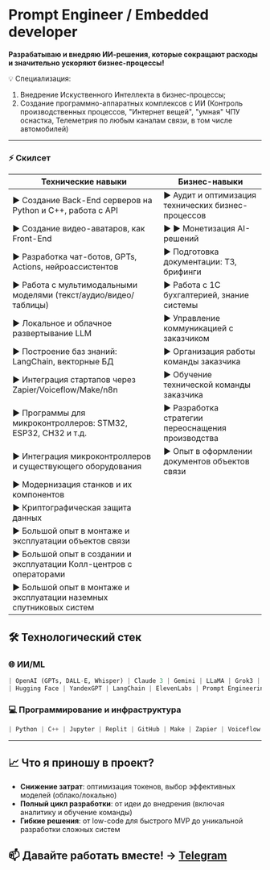# **Prompt Engineer / Embedded developer**

**Разрабатываю и внедряю ИИ-решения, которые сокращают расходы и значительно ускоряют бизнес-процессы!**

💡 Специализация: 
1. Внедрение Искуственного Интеллекта в бизнес-процессы;
2. Создание программно-аппаратных комплексов с ИИ (Контроль производственных процессов, "Интернет вещей", "умная" ЧПУ оснастка, Телеметрия по любым каналам связи, в том числе автомобилей)

---
### ⚡ **Скилсет**
| **Технические навыки**                               | **Бизнес-навыки**                              |
|-------------------------------------------------------|------------------------------------------------|
| ▶ Создание Back-End серверов на Python и С++, работа с API  | ▶ Аудит и оптимизация технических бизнес-процессов         |
| ▶ Создание видео-аватаров, как Front-End  | ▶ ▶ Монетизация AI-решений         |
| ▶ Разработка чат-ботов, GPTs, Actions, нейроассистентов | ▶ Подготовка документации: ТЗ, брифинги   |
| ▶ Работа с мультимодальными моделями (текст/аудио/видео/таблицы) | ▶ Работа с 1С бухгалтерией, знание системы  |
| ▶ Локальное и облачное развертывание LLM             | ▶ Управление коммуникацией с заказчиком |
| ▶ Построение баз знаний: LangChain, векторные БД      | ▶ Организация работы команды заказчика        |
| ▶ Интеграция стартапов через Zapier/Voiceflow/Make/n8n              | ▶ Обучение технической команды заказчика  |
| ▶ Программы для микроконтроллеров: STM32, ESP32, CH32 и т.д.               | ▶ Разработка стратегии переоснащения производства  |
| ▶ Интеграция микроконтроллеров и существующего оборудования              | ▶ Опыт в оформлении документов объектов связи  | 
| ▶ Модернизация станков и их компонентов              |   |
| ▶ Криптографическая защита данных              |   |
| ▶ Большой опыт в монтаже и эксплуатации объектов связи              |   |
| ▶ Большой опыт в создании и эксплуатации Колл-центров с операторами    |   |
| ▶ Большой опыт в монтаже и эксплуатации наземных спутниковых систем    |   |


## 🛠️ **Технологический стек**

### 🌐 **ИИ/ML**
```python
| OpenAI (GPTs, DALL-E, Whisper) | Claude 3 | Gemini | LLaMA | Grok3 | DeepSeek |
| Hugging Face | YandexGPT | LangChain | ElevenLabs | Prompt Engineering |
```

### 💻 **Программирование и инфраструктура**
```python
| Python | C++ | Jupyter | Replit | GitHub | Make | Zapier | Voiceflow | Bootstrap | n8n |
```

---

## 📈 **Что я приношу в проект?**
- **Снижение затрат**: оптимизация токенов, выбор эффективных моделей (облако/локально) 
- **Полный цикл разработки**: от идеи до внедрения (включая аналитику и обучение команды)  
- **Гибкие решения**: от low-code для быстрого MVP до уникальной разработки сложных систем  

## 📫 **Давайте работать вместе!** → [Telegram](https://t.me/gladyshev_evgeny)

